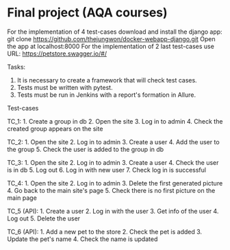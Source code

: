# Final project (AQA courses)

For the implementation of 4 test-cases download and install the django app: git clone https://github.com/thejungwon/docker-webapp-django.git
Open the app at localhost:8000
For the implementation of 2 last test-cases use URL: https://petstore.swagger.io/#/

Tasks:
1) It is necessary to create a framework that will check test cases.
2) Tests must be written with pytest.
3) Tests must be run in Jenkins with a report's formation in Allure.

Test-cases

TC_1:
    1. Create a group in db
    2. Open the site
    3. Log in to admin
    4. Check the created group appears on the site
    
TC_2:
    1. Open the site
    2. Log in to admin
    3. Create a user
    4. Add the user to the group
    5. Check the user is added to the group in db
    
TC_3:
    1. Open the site
    2. Log in to admin
    3. Create a user
    4. Check the user is in db
    5. Log out
    6. Log in with new user
    7. Check log in is successful
    
 TC_4:
    1. Open the site
    2. Log in to admin
    3. Delete the first generated picture
    4. Go back to the main site's page
    5. Check there is no first picture on the main page
    
TC_5 (API):
    1. Create a user
    2. Log in with the user
    3. Get info of the user
    4. Log out
    5. Delete the user
    
TC_6 (API):
    1. Add a new pet to the store
    2. Check the pet is added
    3. Update the pet's name
    4. Check the name is updated
